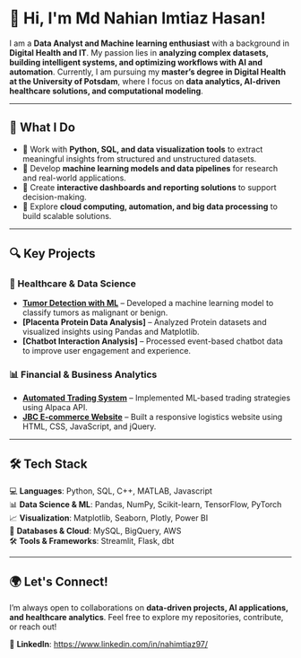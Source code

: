# 👋 Hi, I'm Md Nahian Imtiaz Hasan!

I am a **Data Analyst and Machine learning enthusiast** with a background in **Digital Health and IT**. My passion lies in **analyzing complex datasets, building intelligent systems, and optimizing workflows with AI and automation**. Currently, I am pursuing my **master’s degree in Digital Health at the University of Potsdam**, where I focus on **data analytics, AI-driven healthcare solutions, and computational modeling**.

---

## 🚀 What I Do  
- 🔹 Work with **Python, SQL, and data visualization tools** to extract meaningful insights from structured and unstructured datasets.  
- 🔹 Develop **machine learning models and data pipelines** for research and real-world applications.  
- 🔹 Create **interactive dashboards and reporting solutions** to support decision-making.  
- 🔹 Explore **cloud computing, automation, and big data processing** to build scalable solutions.  

---

## 🔍 Key Projects  
### 🏥 Healthcare & Data Science  
- **[Tumor Detection with ML](https://github.com/nahi97/Tumor-Detection-using-classification-Machine-Learning-and-Python)** – Developed a machine learning model to classify tumors as malignant or benign.  
- **[Placenta Protein Data Analysis]** – Analyzed Protein datasets and visualized insights using Pandas and Matplotlib.  
- **[Chatbot Interaction Analysis]** – Processed event-based chatbot data to improve user engagement and experience.  

### 📊 Financial & Business Analytics  
- **[Automated Trading System](https://github.com/nahi97/Automated-Trading-System-using-Machine-Learning-and-Alpaca-API)** – Implemented ML-based trading strategies using Alpaca API.  
- **[JBC E-commerce Website](https://github.com/nahi97/JBC)** – Built a responsive logistics website using HTML, CSS, JavaScript, and jQuery.  

---

## 🛠 Tech Stack  
💻 **Languages**: Python, SQL, C++, MATLAB, Javascript  
📊 **Data Science & ML**: Pandas, NumPy, Scikit-learn, TensorFlow, PyTorch  
📈 **Visualization**: Matplotlib, Seaborn, Plotly, Power BI  
📡 **Databases & Cloud**: MySQL, BigQuery, AWS  
🛠️ **Tools & Frameworks**: Streamlit, Flask, dbt  

---

## 🌍 Let's Connect!  
I’m always open to collaborations on **data-driven projects, AI applications, and healthcare analytics**. Feel free to explore my repositories, contribute, or reach out!  


🔗 **LinkedIn**: https://www.linkedin.com/in/nahimtiaz97/  

